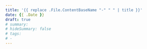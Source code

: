 ```yaml
---
title: '{{ replace .File.ContentBaseName "-" " " | title }}'
date: {{ .Date }}
draft: true
# summary:
# hideSummary: false
# tags:
# -
---
```

